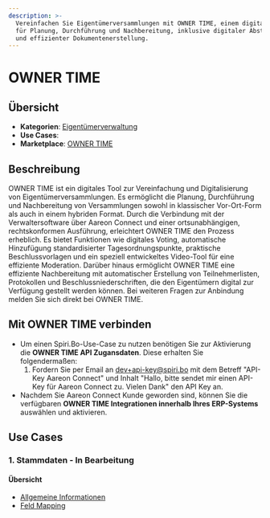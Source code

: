 ```yaml
---
description: >-
  Vereinfachen Sie Eigentümerversammlungen mit OWNER TIME, einem digitalen Tool
  für Planung, Durchführung und Nachbereitung, inklusive digitaler Abstimmung
  und effizienter Dokumentenerstellung.
---
```


# OWNER TIME

## Übersicht

* **Kategorien**: [Eigentümerverwaltung](../kategorien/eigentuemerverwaltung.md)
* **Use Cases**:&#x20;
* **Marketplace**: [OWNER TIME](https://marketplace.aareon.com/de/listings/ownertime)

## Beschreibung

OWNER TIME ist ein digitales Tool zur Vereinfachung und Digitalisierung von Eigentümerversammlungen. Es ermöglicht die Planung, Durchführung und Nachbereitung von Versammlungen sowohl in klassischer Vor-Ort-Form als auch in einem hybriden Format. Durch die Verbindung mit der Verwaltersoftware über Aareon Connect und einer ortsunabhängigen, rechtskonformen Ausführung, erleichtert OWNER TIME den Prozess erheblich. Es bietet Funktionen wie digitales Voting, automatische Hinzufügung standardisierter Tagesordnungspunkte, praktische Beschlussvorlagen und ein speziell entwickeltes Video-Tool für eine effiziente Moderation. Darüber hinaus ermöglicht OWNER TIME eine effiziente Nachbereitung mit automatischer Erstellung von Teilnehmerlisten, Protokollen und Beschlussniederschriften, die den Eigentümern digital zur Verfügung gestellt werden können. Bei weiteren Fragen zur Anbindung melden Sie sich direkt bei OWNER TIME.

## Mit OWNER TIME verbinden

* Um einen Spiri.Bo-Use-Case zu nutzen benötigen Sie zur Aktivierung die **OWNER TIME API Zugansdaten**. Diese erhalten Sie folgendermaßen:
  1. Fordern Sie per Email an [dev+api-key@spiri.bo](mailto:dev+api-key@spiri.bo) mit dem Betreff "API-Key Aareon Connect" und Inhalt "Hallo, bitte sendet mir einen API-Key für Aareon Connect zu. Vielen Dank" den API Key an.&#x20;
* Nachdem Sie Aareon Connect Kunde geworden sind, können Sie die verfügbaren **OWNER TIME Integrationen innerhalb Ihres ERP-Systems** auswählen und aktivieren.

## Use Cases

### 1. Stammdaten - In Bearbeitung

#### Übersicht

* [Allgemeine Informationen](owner-time.md#stammdaten)
* [Feld Mapping](https://docs.google.com/spreadsheets/d/1fLwCGcttemtlDpznO3O00352cZZ5SPJXBPv6IRWQ6Bk/edit?gid=1022321755#gid=1022321755)
